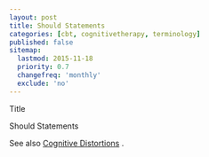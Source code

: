 ```yaml
---
layout: post
title: Should Statements
categories: [cbt, cognitivetherapy, terminology]
published: false
sitemap:
  lastmod: 2015-11-18
  priority: 0.7
  changefreq: 'monthly'
  exclude: 'no'
---
```


Title 

<span class="highlight">Should Statements</span> 

See also <a href="/cognitive-distortions/" title="Cognitive Distortions">Cognitive Distortions</a> .
